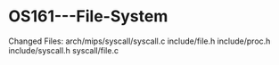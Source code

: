 # OS161---File-System

Changed Files:
arch/mips/syscall/syscall.c
include/file.h
include/proc.h
include/syscall.h
syscall/file.c
